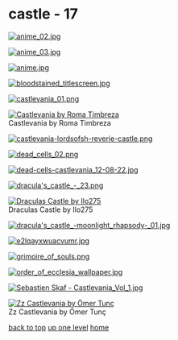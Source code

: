# castle - 17
[![anime_02.jpg](/mobile/castlevania/zz%20castle/anime_02.jpg "anime_02.jpg")](https://raw.githubusercontent.com/buckmanc/wallpapers/main/mobile/castlevania/zz%20castle/anime_02.jpg)

[![anime_03.jpg](/mobile/castlevania/zz%20castle/anime_03.jpg "anime_03.jpg")](https://raw.githubusercontent.com/buckmanc/wallpapers/main/mobile/castlevania/zz%20castle/anime_03.jpg)

[![anime.jpg](/mobile/castlevania/zz%20castle/anime.jpg "anime.jpg")](https://raw.githubusercontent.com/buckmanc/wallpapers/main/mobile/castlevania/zz%20castle/anime.jpg)

[![bloodstained_titlescreen.jpg](/mobile/castlevania/zz%20castle/bloodstained_titlescreen.jpg "bloodstained_titlescreen.jpg")](https://raw.githubusercontent.com/buckmanc/wallpapers/main/mobile/castlevania/zz%20castle/bloodstained_titlescreen.jpg)

[![castlevania_01.png](/mobile/castlevania/zz%20castle/castlevania_01.png "castlevania_01.png")](https://raw.githubusercontent.com/buckmanc/wallpapers/main/mobile/castlevania/zz%20castle/castlevania_01.png)

[![Castlevania by Roma Timbreza](/mobile/castlevania/zz%20castle/castlevania-by-roma-timbreza.jpg "Castlevania by Roma Timbreza")](https://raw.githubusercontent.com/buckmanc/wallpapers/main/mobile/castlevania/zz%20castle/castlevania-by-roma-timbreza.jpg)\
Castlevania by Roma Timbreza

[![castlevania-lordsofsh-reverie-castle.png](/mobile/castlevania/zz%20castle/castlevania-lordsofsh-reverie-castle.png "castlevania-lordsofsh-reverie-castle.png")](https://raw.githubusercontent.com/buckmanc/wallpapers/main/mobile/castlevania/zz%20castle/castlevania-lordsofsh-reverie-castle.png)

[![dead_cells_02.png](/mobile/castlevania/zz%20castle/dead_cells_02.png "dead_cells_02.png")](https://raw.githubusercontent.com/buckmanc/wallpapers/main/mobile/castlevania/zz%20castle/dead_cells_02.png)

[![dead-cells-castlevania_12-08-22.jpg](/mobile/castlevania/zz%20castle/dead-cells-castlevania_12-08-22.jpg "dead-cells-castlevania_12-08-22.jpg")](https://raw.githubusercontent.com/buckmanc/wallpapers/main/mobile/castlevania/zz%20castle/dead-cells-castlevania_12-08-22.jpg)

[![dracula's_castle_-_23.png](/mobile/castlevania/zz%20castle/dracula's_castle_-_23.png "dracula's_castle_-_23.png")](https://raw.githubusercontent.com/buckmanc/wallpapers/main/mobile/castlevania/zz%20castle/dracula's_castle_-_23.png)

[![Draculas Castle by Ilo275](/mobile/castlevania/zz%20castle/draculas_castle_by_ilo275.jpg "Draculas Castle by Ilo275")](https://raw.githubusercontent.com/buckmanc/wallpapers/main/mobile/castlevania/zz%20castle/draculas_castle_by_ilo275.jpg)\
Draculas Castle by Ilo275

[![dracula's_castle_-_moonlight_rhapsody_-_01.jpg](/mobile/castlevania/zz%20castle/dracula's_castle_-_moonlight_rhapsody_-_01.jpg "dracula's_castle_-_moonlight_rhapsody_-_01.jpg")](https://raw.githubusercontent.com/buckmanc/wallpapers/main/mobile/castlevania/zz%20castle/dracula's_castle_-_moonlight_rhapsody_-_01.jpg)

[![e2lqayxwuacvumr.jpg](/mobile/castlevania/zz%20castle/e2lqayxwuacvumr.jpg "e2lqayxwuacvumr.jpg")](https://raw.githubusercontent.com/buckmanc/wallpapers/main/mobile/castlevania/zz%20castle/e2lqayxwuacvumr.jpg)

[![grimoire_of_souls.png](/mobile/castlevania/zz%20castle/grimoire_of_souls.png "grimoire_of_souls.png")](https://raw.githubusercontent.com/buckmanc/wallpapers/main/mobile/castlevania/zz%20castle/grimoire_of_souls.png)

[![order_of_ecclesia_wallpaper.jpg](/mobile/castlevania/zz%20castle/order_of_ecclesia_wallpaper.jpg "order_of_ecclesia_wallpaper.jpg")](https://raw.githubusercontent.com/buckmanc/wallpapers/main/mobile/castlevania/zz%20castle/order_of_ecclesia_wallpaper.jpg)

[![Sebastien Skaf - Castlevania_Vol_1.jpg](/mobile/castlevania/zz%20castle/Sebastien%20Skaf%20-%20Castlevania_Vol_1.jpg "Sebastien Skaf - Castlevania_Vol_1.jpg")](https://raw.githubusercontent.com/buckmanc/wallpapers/main/mobile/castlevania/zz%20castle/Sebastien%20Skaf%20-%20Castlevania_Vol_1.jpg)

[![Zz Castlevania by Ömer Tunç](/mobile/castlevania/zz%20castle/zz_castlevania_by_ömer_tunç.jpg "Zz Castlevania by Ömer Tunç")](https://raw.githubusercontent.com/buckmanc/wallpapers/main/mobile/castlevania/zz%20castle/zz_castlevania_by_ömer_tunç.jpg)\
Zz Castlevania by Ömer Tunç



[back to top](#)
[up one level](/mobile/castlevania/README.MD)
[home](/)
